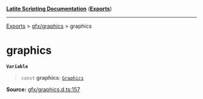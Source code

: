 [**Latite Scripting Documentation**](../../README.md) ([**Exports**](../../exports.md))

---

[Exports](../../exports.md) > [gfx/graphics](../index.md) > graphics

# graphics

**`Variable`**

> `const` **graphics**: [`Graphics`](../interfaces/interface.Graphics.md)

**Source:** [gfx/graphics.d.ts:157](https://github.com/LatiteScripting/latitescripting.github.io/blob/a4de419/definitions/gfx/graphics.d.ts#L157)
